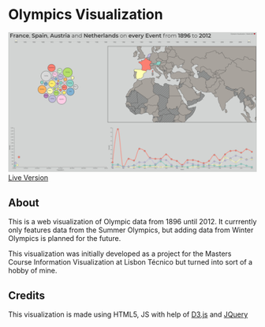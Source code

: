 # Olympics Visualization

![screenshot](https://raw.githubusercontent.com/DanyBoss/olympics-visualization/master/preview.png)
[Live Version](http://olympics.ayydany.space/)

## About
This is a web visualization of Olympic data from 1896 until 2012. 
It currrently only features data from the Summer Olympics, but adding data from Winter Olympics is planned for the future.

This visualization was initially developed as a project for the Masters Course Information Visualization at Lisbon Técnico but turned into sort of a hobby of mine.

## Credits
This visualization is made using HTML5, JS with help of [D3.js](https://d3js.org/) and [JQuery](https://jquery.com/)
